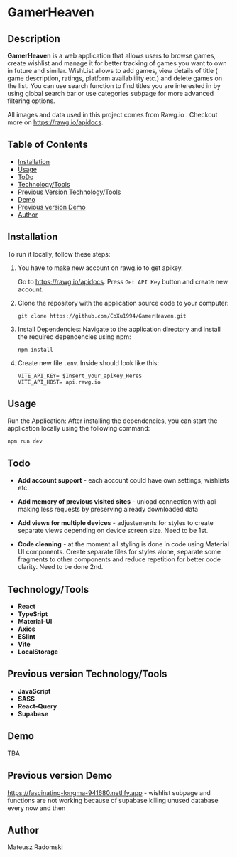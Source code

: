 # GamerHeaven

## Description

**GamerHeaven** is a web application that allows users to browse games, create wishlist and manage it for better tracking of games you want to own in future and similar. WishList allows to add games, view details of title ( game description, ratings, platform availablility etc.) and delete games on the list. You can use search function to find titles you are interested in by using global search bar or use categories subpage for more advanced filtering options.

All images and data used in this project comes from Rawg.io . Checkout more on https://rawg.io/apidocs.

## Table of Contents

-   [Installation](#installation)
-   [Usage](#usage)
-   [ToDo](#todo)
-   [Technology/Tools](#technologytools)
-   [Previous Version Technology/Tools](#previous-version-technologytools)
-   [Demo](#demo)
-   [Previous version Demo](#previous-version-demo)
-   [Author](#author)

## Installation

To run it locally, follow these steps:

1. You have to make new account on rawg.io to get apikey.

    Go to https://rawg.io/apidocs. Press `Get API Key` button and create new account.

2. Clone the repository with the application source code to your computer:

    ```
    git clone https://github.com/CoXu1994/GamerHeaven.git
    ```

3. Install Dependencies: Navigate to the application directory and install the required dependencies using npm:

    ```
    npm install
    ```

4. Create new file `.env`. Inside should look like this:

    ```
    VITE_API_KEY= $Insert_your_apiKey_Here$
    VITE_API_HOST= api.rawg.io
    ```

## Usage

Run the Application: After installing the dependencies, you can start the application locally using the following command:

    npm run dev

## Todo

-   **Add account support** - each account could have own settings, wishlists etc.

-   **Add memory of previous visited sites** - unload connection with api making less requests by preserving already downloaded data

-   **Add views for multiple devices** - adjustements for styles to create separate views depending on device screen size. Need to be 1st.

-   **Code cleaning** - at the moment all styling is done in code using Material UI components. Create separate files for styles alone, separate some fragments to other components and reduce repetition for better code clarity. Need to be done 2nd.

## Technology/Tools

-   **React**
-   **TypeSript**
-   **Material-UI**
-   **Axios**
-   **ESlint**
-   **Vite**
-   **LocalStorage**

## Previous version Technology/Tools

-   **JavaScript**
-   **SASS**
-   **React-Query**
-   **Supabase**

## Demo

TBA

## Previous version Demo

https://fascinating-longma-941680.netlify.app - wishlist subpage and functions are not working because of supabase killing unused database every now and then

## Author

Mateusz Radomski
